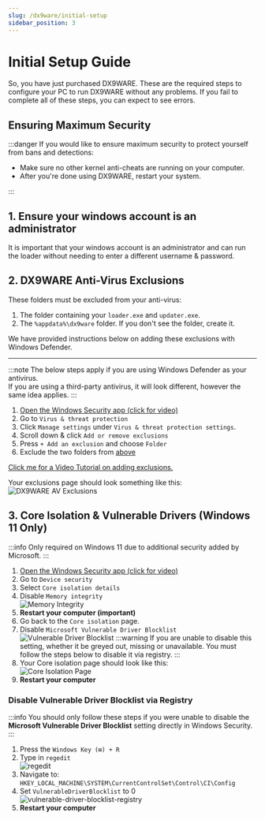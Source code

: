 ```yaml
---
slug: /dx9ware/initial-setup
sidebar_position: 3
---
```


# Initial Setup Guide

So, you have just purchased DX9WARE. These are the required steps to configure your PC to run DX9WARE without any problems.
If you fail to complete all of these steps, you can expect to see errors.

## Ensuring Maximum Security

:::danger
If you would like to ensure maximum security to protect yourself from bans and detections:

- Make sure no other kernel anti-cheats are running on your computer.
- After you're done using DX9WARE, restart your system.

:::

## 1. Ensure your windows account is an administrator

It is important that your windows account is an administrator and can run the loader without needing to enter a different username & password.

## 2. DX9WARE Anti-Virus Exclusions

These folders must be excluded from your anti-virus:

1. The folder containing your `loader.exe` and `updater.exe`.
2. The `%appdata%\dx9ware` folder. If you don't see the folder, create it.

We have provided instructions below on adding these exclusions with Windows Defender.

---

:::note
The below steps apply if you are using Windows Defender as your antivirus. <br />
If you are using a third-party antivirus, it will look different, however the same idea applies.
:::

1. [Open the Windows Security app (click for video)](https://www.youtube.com/watch?v=0wr1gIY6G2I)
2. Go to `Virus & threat protection`
3. Click `Manage settings` under `Virus & threat protection settings`.
4. Scroll down & click `Add or remove exclusions`
5. Press `+ Add an exclusion` and choose `Folder`
6. Exclude the two folders from [above](#1-dx9ware-anti-virus-exclusions)

[Click me for a Video Tutorial on adding exclusions.](https://www.youtube.com/watch?v=-Q9yT8XSMjg&t=83)

Your exclusions page should look something like this:<br />
![DX9WARE AV Exclusions](/img/dx9ware/dx9ware-av-exclusions.png)

## 3. Core Isolation & Vulnerable Drivers (Windows 11 Only)

:::info
Only required on Windows 11 due to additional security added by Microsoft.
:::

1. [Open the Windows Security app (click for video)](https://www.youtube.com/watch?v=0wr1gIY6G2I)
2. Go to `Device security`
3. Select `Core isolation details`
4. Disable `Memory integrity`<br />
   ![Memory Integrity](/img/memory-integrity.png)
5. **Restart your computer (important)**
6. Go back to the `Core isolation` page.
7. Disable `Microsoft Vulnerable Driver Blocklist`<br />
   ![Vulnerable Driver Blocklist](/img/vulnerable-driver-blocklist.png)
   :::warning
   If you are unable to disable this setting, whether it be greyed out, missing or unavailable. You must follow the steps below to disable it via registry.
   :::
8. Your Core isolation page should look like this:<br />
   ![Core Isolation Page](/img/core-isolation-and-vulnerable-drivers.png)
9. **Restart your computer**

### Disable Vulnerable Driver Blocklist via Registry

:::info
You should only follow these steps if you were unable to disable the **Microsoft Vulnerable Driver Blocklist** setting directly in Windows Security.
:::

1. Press the `Windows Key (⊞) + R`
2. Type in `regedit`<br />
   ![regedit](/img/regedit.png)
3. Navigate to: `HKEY_LOCAL_MACHINE\SYSTEM\CurrentControlSet\Control\CI\Config`
4. Set `VulnerableDriverBlocklist` to 0<br />
   ![vulnerable-driver-blocklist-registry](/img/vulnerable-driver-blocklist-registry.png)
5. **Restart your computer**
